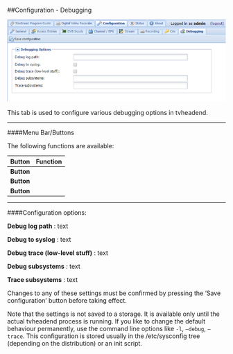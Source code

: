 ##Configuration - Debugging

!['Debugging' Tab](docresources/configtvhlog.png)

This tab is used to configure various debugging options in tvheadend.

---

####Menu Bar/Buttons

The following functions are available:

Button     | Function
-----------|---------
**Button** |
**Button** |
**Button** |


---

####Configuration options:

**Debug log path**
: text   

**Debug to syslog**
: text   

**Debug trace (low-level stuff)**
: text

**Debug subsystems**
: text   

**Trace subsystems**
: text   

Changes to any of these settings must be confirmed by pressing the ‘Save
configuration’ button before taking effect.

Note that the settings is not saved to a storage. It is available only
until the actual tvheadend process is running. If you like to change the
default behaviour permanently, use the command line options like `-l`,
`–debug`, `–trace`. This configuration is stored usually in the
/etc/sysconfig tree (depending on the distribution) or an init script.
